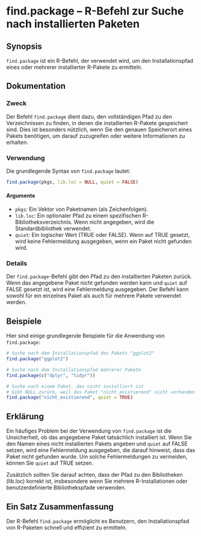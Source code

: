 <!--
Meta Description: # find.package – R-Befehl zur Suche nach installierten Paketen ## Synopsis `find.package` ist ein R-Befehl, der verwendet wird, um den Installationspf...
Meta Keywords: find, package, den, ist, ein
-->

# find.package – R-Befehl zur Suche nach installierten Paketen

## Synopsis
`find.package` ist ein R-Befehl, der verwendet wird, um den Installationspfad eines oder mehrerer installierter R-Pakete zu ermitteln.

## Dokumentation
### Zweck
Der Befehl `find.package` dient dazu, den vollständigen Pfad zu den Verzeichnissen zu finden, in denen die installierten R-Pakete gespeichert sind. Dies ist besonders nützlich, wenn Sie den genauen Speicherort eines Pakets benötigen, um darauf zuzugreifen oder weitere Informationen zu erhalten.

### Verwendung
Die grundlegende Syntax von `find.package` lautet:

```R
find.package(pkgs, lib.loc = NULL, quiet = FALSE)
```

#### Argumente
- `pkgs`: Ein Vektor von Paketnamen (als Zeichenfolgen).
- `lib.loc`: Ein optionaler Pfad zu einem spezifischen R-Bibliotheksverzeichnis. Wenn nicht angegeben, wird die Standardbibliothek verwendet.
- `quiet`: Ein logischer Wert (TRUE oder FALSE). Wenn auf TRUE gesetzt, wird keine Fehlermeldung ausgegeben, wenn ein Paket nicht gefunden wird.

### Details
Der `find.package`-Befehl gibt den Pfad zu den installierten Paketen zurück. Wenn das angegebene Paket nicht gefunden werden kann und `quiet` auf FALSE gesetzt ist, wird eine Fehlermeldung ausgegeben. Der Befehl kann sowohl für ein einzelnes Paket als auch für mehrere Pakete verwendet werden.

## Beispiele
Hier sind einige grundlegende Beispiele für die Anwendung von `find.package`:

```R
# Suche nach dem Installationspfad des Pakets "ggplot2"
find.package("ggplot2")

# Suche nach dem Installationspfad mehrerer Pakete
find.package(c("dplyr", "tidyr"))

# Suche nach einem Paket, das nicht installiert ist
# Gibt NULL zurück, weil das Paket "nicht_existierend" nicht vorhanden ist
find.package("nicht_existierend", quiet = TRUE)
```

## Erklärung
Ein häufiges Problem bei der Verwendung von `find.package` ist die Unsicherheit, ob das angegebene Paket tatsächlich installiert ist. Wenn Sie den Namen eines nicht installierten Pakets angeben und `quiet` auf FALSE setzen, wird eine Fehlermeldung ausgegeben, die darauf hinweist, dass das Paket nicht gefunden wurde. Um solche Fehlermeldungen zu vermeiden, können Sie `quiet` auf TRUE setzen.

Zusätzlich sollten Sie darauf achten, dass der Pfad zu den Bibliotheken (lib.loc) korrekt ist, insbesondere wenn Sie mehrere R-Installationen oder benutzerdefinierte Bibliothekspfade verwenden.

## Ein Satz Zusammenfassung
Der R-Befehl `find.package` ermöglicht es Benutzern, den Installationspfad von R-Paketen schnell und effizient zu ermitteln.